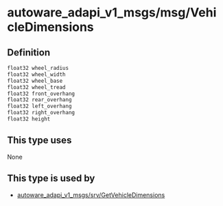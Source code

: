 <!-- This file is generated by a tool. Do not edit directly. -->

# autoware_adapi_v1_msgs/msg/VehicleDimensions

## Definition

```txt
float32 wheel_radius
float32 wheel_width
float32 wheel_base
float32 wheel_tread
float32 front_overhang
float32 rear_overhang
float32 left_overhang
float32 right_overhang
float32 height
```

## This type uses

None

## This type is used by

- [autoware_adapi_v1_msgs/srv/GetVehicleDimensions](../../autoware_adapi_v1_msgs/srv/get_vehicle_dimensions.md)
